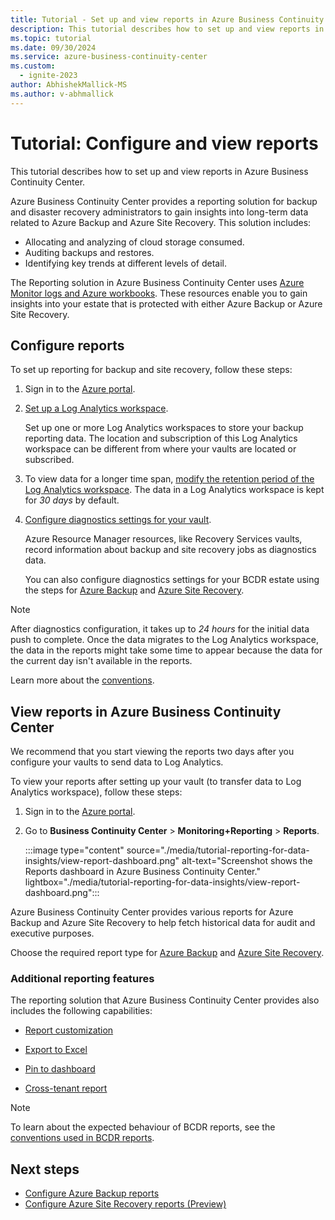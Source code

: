 ```yaml
---
title: Tutorial - Set up and view reports in Azure Business Continuity Center
description: This tutorial describes how to set up and view reports in Azure Business Continuity Center.
ms.topic: tutorial
ms.date: 09/30/2024
ms.service: azure-business-continuity-center
ms.custom:
  - ignite-2023
author: AbhishekMallick-MS
ms.author: v-abhmallick
---
```



# Tutorial: Configure and view reports

This tutorial describes how to set up and view reports in Azure Business Continuity Center.

Azure Business Continuity Center provides a reporting solution for backup and disaster recovery administrators to gain insights into long-term data related to Azure Backup and Azure Site Recovery. This solution includes:

- Allocating and analyzing of cloud storage consumed.
- Auditing backups and restores.
- Identifying key trends at different levels of detail.

The Reporting solution in Azure Business Continuity Center uses [Azure Monitor logs and Azure workbooks](/azure/azure-monitor/logs/log-analytics-tutorial). These resources enable you to gain insights into your estate that is protected with either Azure Backup or Azure Site Recovery.

## Configure reports

To set up reporting for backup and site recovery, follow these steps:

1. Sign in to the [Azure portal](https://portal.azure.com/).
2. [Set up a Log Analytics workspace](/azure/azure-monitor/logs/quick-create-workspace).

   Set up one or more Log Analytics workspaces to store your backup reporting data. The location and subscription of this Log Analytics workspace can be different from where your vaults are located or subscribed. 

3. To view data for a longer time span, [modify the retention period of the Log Analytics workspace](/azure/azure-monitor/logs/data-retention-configure?tabs=portal-3%2Cportal-1%2Cportal-2). The data in a Log Analytics workspace is kept for *30 days* by default.

4. [Configure diagnostics settings for your vault](/azure/azure-monitor/essentials/diagnostic-settings).

   Azure Resource Manager resources, like Recovery Services vaults, record information about backup and site recovery jobs as diagnostics data.

    You can also configure diagnostics settings for your BCDR estate using the steps for [Azure Backup](../backup/backup-azure-diagnostic-events.md?tabs=recovery-services-vaults) and [Azure Site Recovery](../site-recovery/report-site-recovery.md?branch=release-abcc#configure-diagnostics-settings-for-your-vaults).

>[!Note]
>After diagnostics configuration, it takes up to *24 hours* for the initial data push to complete. Once the data migrates to the Log Analytics workspace, the data in the reports might take some time to appear because the data for the current day isn't available in the reports.
>
> Learn more about the [conventions](../site-recovery/report-site-recovery.md#conventions-used-in-site-recovery-reports).

## View reports in Azure Business Continuity Center

We recommend that you start viewing the reports two days after you configure your vaults to send data to Log Analytics.

To view your reports after setting up your vault (to transfer data to Log Analytics workspace), follow these steps:

1. Sign in to the [Azure portal](https://portal.azure.com/).
2. Go to **Business Continuity Center** > **Monitoring+Reporting** > **Reports**.

     :::image type="content" source="./media/tutorial-reporting-for-data-insights/view-report-dashboard.png" alt-text="Screenshot shows the Reports dashboard in Azure Business Continuity Center." lightbox="./media/tutorial-reporting-for-data-insights/view-report-dashboard.png":::

Azure Business Continuity Center provides various reports for Azure Backup and Azure Site Recovery to help fetch historical data for audit and executive purposes. 


Choose the required report type for [Azure Backup](../backup/configure-reports.md?tabs=recovery-services-vaults#3-view-reports-in-the-azure-portal) and [Azure Site Recovery](../site-recovery/report-site-recovery.md#view-reports-in-business-continuity-center). 

### Additional reporting features

The reporting solution that Azure Business Continuity Center provides also includes the following capabilities:

- [Report customization](../backup/configure-reports.md?tabs=recovery-services-vaults#customize-azure-backup-reports)

- [Export to Excel](../backup/configure-reports.md?tabs=recovery-services-vaults#export-to-excel)

- [Pin to dashboard](../backup/configure-reports.md?tabs=recovery-services-vaults#pin-to-dashboard)

- [Cross-tenant report](../backup/configure-reports.md?tabs=recovery-services-vaults#cross-tenant-reports)

>[!Note]
>To learn about the expected behaviour of BCDR reports, see the [conventions used in BCDR reports](../backup/configure-reports.md?tabs=recovery-services-vaults#conventions-used-in-backup-reports).

## Next steps

- [Configure Azure Backup reports](../backup/configure-reports.md?tabs=recovery-services-vaults)
- [Configure Azure Site Recovery reports (Preview)](../site-recovery/report-site-recovery.md)
